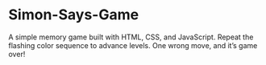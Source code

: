 # Simon-Says-Game
A simple memory game built with HTML, CSS, and JavaScript. Repeat the flashing color sequence to advance levels. One wrong move, and it’s game over!
